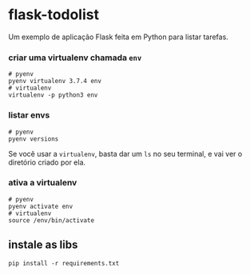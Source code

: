 # flask-todolist

Um exemplo de aplicação Flask feita em Python para listar tarefas.

### criar uma virtualenv chamada `env`

```
# pyenv
pyenv virtualenv 3.7.4 env
# virtualenv
virtualenv -p python3 env
```

### listar envs

```
# pyenv
pyenv versions
```

Se você usar a `virtualenv`, basta dar um `ls` no seu terminal, e vai ver o diretório criado por ela.

### ativa a virtualenv

```
# pyenv
pyenv activate env
# virtualenv
source /env/bin/activate
```

## instale as libs

```
pip install -r requirements.txt
```
